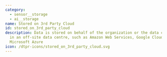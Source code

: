 ```yaml
---
category:
  - sensor__storage
  - ai__storage
name: Stored on 3rd Party Cloud
id: stored_on_3rd_party_cloud
description: Data is stored on behalf of the organization or the data collector
  in an off-site data centre, such as Amazon Web Services, Google Cloud and
  Microsoft Azure
icon: /dtpr-icons/stored_on_3rd_party_cloud.svg
---
```

